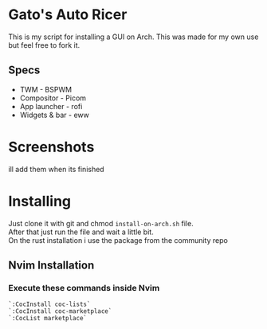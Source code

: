 # Gato's Auto Ricer
This is my script for installing a GUI on Arch. This was made for my own use but feel free to fork it.

## Specs

- TWM - BSPWM
- Compositor - Picom
- App launcher - rofi
- Widgets & bar - eww

# Screenshots
ill add them when its finished

# Installing

Just clone it with git and chmod `install-on-arch.sh` file.  
After that just run the file and wait a little bit.  
On the rust installation i use the package from the community repo

## Nvim Installation
### Execute these commands inside Nvim
    `:CocInstall coc-lists`  
    `:CocInstall coc-marketplace`  
    `:CocList marketplace` 
